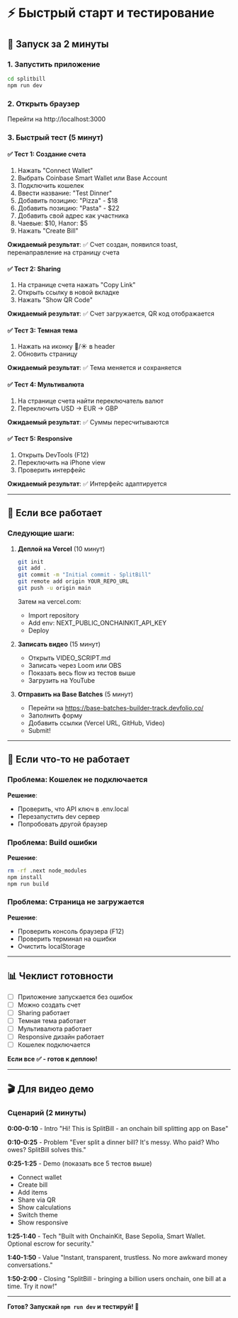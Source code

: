 # ⚡ Быстрый старт и тестирование

## 🚀 Запуск за 2 минуты

### 1. Запустить приложение
```bash
cd splitbill
npm run dev
```

### 2. Открыть браузер
Перейти на http://localhost:3000

### 3. Быстрый тест (5 минут)

#### ✅ Тест 1: Создание счета
1. Нажать "Connect Wallet"
2. Выбрать Coinbase Smart Wallet или Base Account
3. Подключить кошелек
4. Ввести название: "Test Dinner"
5. Добавить позицию: "Pizza" - $18
6. Добавить позицию: "Pasta" - $22
7. Добавить свой адрес как участника
8. Чаевые: $10, Налог: $5
9. Нажать "Create Bill"

**Ожидаемый результат**: ✅ Счет создан, появился toast, перенаправление на страницу счета

#### ✅ Тест 2: Sharing
1. На странице счета нажать "Copy Link"
2. Открыть ссылку в новой вкладке
3. Нажать "Show QR Code"

**Ожидаемый результат**: ✅ Счет загружается, QR код отображается

#### ✅ Тест 3: Темная тема
1. Нажать на иконку 🌙/☀️ в header
2. Обновить страницу

**Ожидаемый результат**: ✅ Тема меняется и сохраняется

#### ✅ Тест 4: Мультивалюта
1. На странице счета найти переключатель валют
2. Переключить USD → EUR → GBP

**Ожидаемый результат**: ✅ Суммы пересчитываются

#### ✅ Тест 5: Responsive
1. Открыть DevTools (F12)
2. Переключить на iPhone view
3. Проверить интерфейс

**Ожидаемый результат**: ✅ Интерфейс адаптируется

---

## 🎯 Если все работает

### Следующие шаги:

1. **Деплой на Vercel** (10 минут)
   ```bash
   git init
   git add .
   git commit -m "Initial commit - SplitBill"
   git remote add origin YOUR_REPO_URL
   git push -u origin main
   ```
   Затем на vercel.com:
   - Import repository
   - Add env: NEXT_PUBLIC_ONCHAINKIT_API_KEY
   - Deploy

2. **Записать видео** (15 минут)
   - Открыть VIDEO_SCRIPT.md
   - Записать через Loom или OBS
   - Показать весь flow из тестов выше
   - Загрузить на YouTube

3. **Отправить на Base Batches** (5 минут)
   - Перейти на https://base-batches-builder-track.devfolio.co/
   - Заполнить форму
   - Добавить ссылки (Vercel URL, GitHub, Video)
   - Submit!

---

## 🐛 Если что-то не работает

### Проблема: Кошелек не подключается
**Решение**: 
- Проверить, что API ключ в .env.local
- Перезапустить dev сервер
- Попробовать другой браузер

### Проблема: Build ошибки
**Решение**:
```bash
rm -rf .next node_modules
npm install
npm run build
```

### Проблема: Страница не загружается
**Решение**:
- Проверить консоль браузера (F12)
- Проверить терминал на ошибки
- Очистить localStorage

---

## 📊 Чеклист готовности

- [ ] Приложение запускается без ошибок
- [ ] Можно создать счет
- [ ] Sharing работает
- [ ] Темная тема работает
- [ ] Мультивалюта работает
- [ ] Responsive дизайн работает
- [ ] Кошелек подключается

**Если все ✅ - готов к деплою!**

---

## 🎬 Для видео демо

### Сценарий (2 минуты)

**0:00-0:10** - Intro
"Hi! This is SplitBill - an onchain bill splitting app on Base"

**0:10-0:25** - Problem
"Ever split a dinner bill? It's messy. Who paid? Who owes? SplitBill solves this."

**0:25-1:25** - Demo (показать все 5 тестов выше)
- Connect wallet
- Create bill
- Add items
- Share via QR
- Show calculations
- Switch theme
- Show responsive

**1:25-1:40** - Tech
"Built with OnchainKit, Base Sepolia, Smart Wallet. Optional escrow for security."

**1:40-1:50** - Value
"Instant, transparent, trustless. No more awkward money conversations."

**1:50-2:00** - Closing
"SplitBill - bringing a billion users onchain, one bill at a time. Try it now!"

---

**Готов? Запускай `npm run dev` и тестируй! 🚀**
